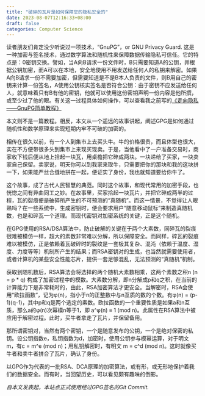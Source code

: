 ```yaml
---
title: "破碎的瓦片是如何保障您的隐私安全的"
date: 2023-08-07T12:16:33+08:00
draft: false
categories: Computer Science
---
```


读者朋友们肯定没少听说过一项技术，“GnuPG”，or GNU Privacy Guard. 这是一种加密与签名技术，通过数学算法和随机性来保障数据传输隐私可信任。它的特点是：0密钥交换。譬如，当A向B请求一份文件时，B只需要知道A的公钥，并根据公钥加密，而A可以在本地，安全地使用不用发送给任何人的私钥来解密。如果A向B请求一份不需要加密，但需要知道是不是B本人负责的文件，则B用自己的密钥来计算一份签名，A使用公钥核实签名是否符合公钥：由于密钥不应发送给任何人，就意味着只有B有他的密钥，他就可以使用这份密钥声明一份内容是他所撰，或至少过了他的眼。有关这一过程具体如何操作，可以查看我之前写的[《走向隐私——GnuPG简单教程》](/cs/走向隐私——GnuPG简单教程.md)

本文则不是一篇教程。相反，本文从一个遥远的故事讲起，阐述GPG是如何通过随机性和数学原理来实现短期内牢不可破的加密的。

相传在很久以前，有一个人到集市上去买头牛。牛的价格很贵，而且体型也很大，实在不方便带很多头到集市上来现买现卖。于是，当他看中了一户准备交易时，商家收下钱后便从地上拾起一块瓦，用桌檐把它碎成两块。一块递给了买家，一块卖家自己保留。卖家说，明天你可以到我家来取牛，只需要把你的那块和我的这块拼一下，如果能严丝合缝地拼在一起，便证实了身份，我也就知道要给你牛了。

这个故事，成了古代人民智慧的典范。同时这个故事，和现代常用的加密手段，也恍惚之间有异曲同工之妙。在故事里，买家拾起一块瓦片，并把它碎成两半的过程，瓦的裂痕便是破碎所产生的不可预测的“真随机”。而这一情景，不觉得让人眼熟吗？在一些系统中，生成密钥时，便会要求用户“随意移动鼠标”来制造真随机数，也是和碎瓦一个道理。而现代密钥对加密系统的关键，正是这个随机。

在GPG使用的RSA/DSA算法中，防止破解的关键在于两个大素数，同碎瓦的裂痕很难被模仿一样，超大的素数非常难以分解，所以保障安全。而同样，碎瓦的裂痕难以被模仿，正是依赖着瓦破碎时的裂纹是一套极其复杂、混沌（依赖于温度、湿度、力度等等）机制所产生的结果；而RSA密钥对的生成，也当然就需要使用者，或者计算机的某些安全性能芯片，提供一套足够混乱，无法预测的“真随机”机制。

获取到随机数后，RSA算法会将选择的两个随机大素数相乘，这两个素数之积n (n = p * q) 构成了加密过程中的模数。大素数分解，即n分解成p和q之积，在当前的计算能力下是非常耗时的，由此，RSA加密算法才更安全。当解密时，RSA会使用“欧拉函数”，记为φ(n)，指小于n的正整数中与n互质的数的个数。有φ(n) = (p-1)(q-1)，其中p和q是两个选定的素数。欧拉函数的一个重要性质是如果a和n互质，那么a的φ(n)次幂模n等于1，即 a^φ(n) ≡ 1 (mod n)。此属性在RSA算法中被应用于解密过程。此时，买牛者拿走了瓦片，并保留备用。

那所谓密钥对，当然有两个密钥，一个是随意发布的公钥，一个是绝对保密的私钥。设公钥指数e，私钥指数为d，加密时，使用公钥参与模幂运算，对于明文m，有c = m^e (mod n)；用私钥解密时，有明文 m = c^d (mod n)。这时就像买牛者和卖牛者拼合了瓦片，确认了身份。

以GPG作为代表的一批RSA、DCA原理的加密算法，或有形，或无形地保护着我们的数据安全。而有时，当回望历史，可以看见颇有趣味的倒影。

*自本文发表起，本站点正式使用经过GPG签名的Git Commit.*
